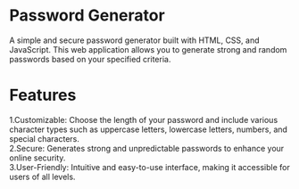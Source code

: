    # Password Generator
A simple and secure password generator built with HTML, CSS, and JavaScript. This web application allows you to generate strong and random passwords based on your specified criteria.

# Features

  1.Customizable: Choose the length of your password and include various character types such as uppercase letters, lowercase letters, numbers, and special characters.</br>
  2.Secure: Generates strong and unpredictable passwords to enhance your online security.</br>
  3.User-Friendly: Intuitive and easy-to-use interface, making it accessible for users of all levels.  
